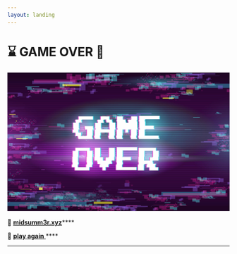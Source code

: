 ```yaml
---
layout: landing
---
```


# ⌛️ GAME OVER 👾

![](../../../../.gitbook/assets/661.jpeg)



🚪 [**midsumm3r.xyz**](https://www.midsumm3r.xyz/)****

🚪 [**play again** ](../../)****

****
